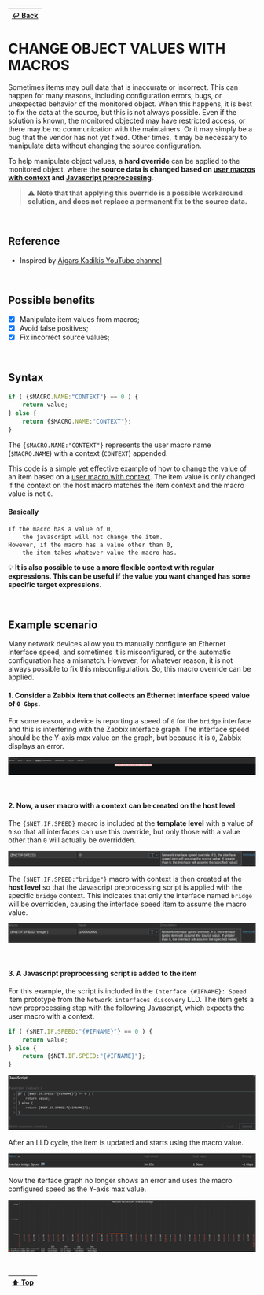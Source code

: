 | [↩️ Back](./) |
| --- |

# CHANGE OBJECT VALUES WITH MACROS

Sometimes items may pull data that is inaccurate or incorrect. This can happen for many reasons, including configuration errors, bugs, or unexpected behavior of the monitored object. When this happens, it is best to fix the data at the source, but this is not always possible. Even if the solution is known, the monitored objected may have restricted access, or there may be no communication with the maintainers. Or it may simply be a bug that the vendor has not yet fixed. Other times, it may be necessary to manipulate data without changing the source configuration.

To help manipulate object values, a **hard override** can be applied to the monitored object, where the **source data is changed based on [user macros with context][user_macro] and [Javascript preprocessing][javascript_preprocessing]**.

> ⚠️ **Note that that applying this override is a possible workaround solution, and does not replace a permanent fix to the source data.**

<BR>

## Reference

- Inspired by [Aigars Kadikis YouTube channel](https://www.youtube.com/watch?v=-CHX1asghyQ)

<BR>

## Possible benefits

- [X] Manipulate item values from macros;
- [X] Avoid false positives;
- [X] Fix incorrect source values;

<BR>

## Syntax

```javascript
if ( {$MACRO.NAME:"CONTEXT"} == 0 ) {
    return value;
} else {
    return {$MACRO.NAME:"CONTEXT"};
}
```

The `{$MACRO.NAME:"CONTEXT"}` represents the user macro name (`$MACRO.NAME`) with a context (`CONTEXT`) appended.

This code is a simple yet effective example of how to change the value of an item based on a [user macro with context][user_macro]. The item value is only changed if the context on the host macro matches the item context and the macro value is not `0`.

#### Basically

```
If the macro has a value of 0,
    the javascript will not change the item.
However, if the macro has a value other than 0,
    the item takes whatever value the macro has.
```

💡 **It is also possible to use a more flexible context with regular expressions. This can be useful if the value you want changed has some specific target expressions.**

<BR>

## Example scenario

Many network devices allow you to manually configure an Ethernet interface speed, and sometimes it is misconfigured, or the automatic configuration has a mismatch. However, for whatever reason, it is not always possible to fix this misconfiguration. So, this macro override can be applied.

#### 1. Consider a Zabbix item that collects an Ethernet interface speed value of `0 Gbps`.

For some reason, a device is reporting a speed of `0` for the `bridge` interface and this is interfering with the Zabbix interface graph. The interface speed should be the Y-axis max value on the graph, but because it is `0`, Zabbix displays an error.

![Graph error](./image/js_macro_graph_error.png)

<BR>

#### 2. Now, a user macro with a context can be created on the host level

The `{$NET.IF.SPEED}` macro is included at the **template level** with a value of `0` so that all interfaces can use this override, but only those with a value other than `0` will actually be overridden.

![Interface speed macro](./image/js_macro_template.png)

The `{$NET.IF.SPEED:"bridge"}` macro with context is then created at the **host level** so that the Javascript preprocessing script is applied with the specific `bridge` context. This indicates that only the interface named `bridge` will be overridden, causing the interface speed item to assume the macro value.

![Interface speed macro](./image/js_macro_int_speed.png)

<BR>

#### 3. A Javascript preprocessing script is added to the item

For this example, the script is included in the `Interface {#IFNAME}: Speed` item prototype from the `Network interfaces discovery` LLD. The item gets a new preprocessing step with the following Javascript, which expects the user macro with a context.

```javascript
if ( {$NET.IF.SPEED:"{#IFNAME}"} == 0 ) {
    return value;
} else {
    return {$NET.IF.SPEED:"{#IFNAME}"};
}
```

![Macro override script](./image/js_macro_override_script.png)

After an LLD cycle, the item is updated and starts using the macro value.

![New item value from override](./image/js_macro_new_item_value.png)

Now the iterface graph no longer shows an error and uses the macro configured speed as the Y-axis max value.

![Fixed graph](./image/js_macro_graph_fixed.png)

<BR>

| [⬆️ Top](#change-object-values-with-macros) |
| --- |

[user_macro]: https://www.zabbix.com/documentation/current/en/manual/config/macros/user_macros_context
[javascript_preprocessing]: https://www.zabbix.com/documentation/current/en/manual/config/items/preprocessing/javascript